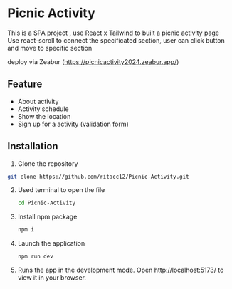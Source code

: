 # Picnic Activity

This is a SPA project , use React x Tailwind to built a picnic activity page
Use react-scroll to connect the specificated section, user can click button and move to specific section

deploy via Zeabur (https://picnicactivity2024.zeabur.app/)

## Feature

- About activity
- Activity schedule
- Show the location
- Sign up for a activity (validation form)

## Installation

1. Clone the repository

```bash
git clone https://github.com/ritacc12/Picnic-Activity.git
```

2.  Used terminal to open the file

    ```bash
    cd Picnic-Activity
    ```

3.  Install npm package

    ```bash
    npm i
    ```

4.  Launch the application

    ```bash
    npm run dev
    ```

5.  Runs the app in the development mode. Open http://localhost:5173/ to view it in your browser.

